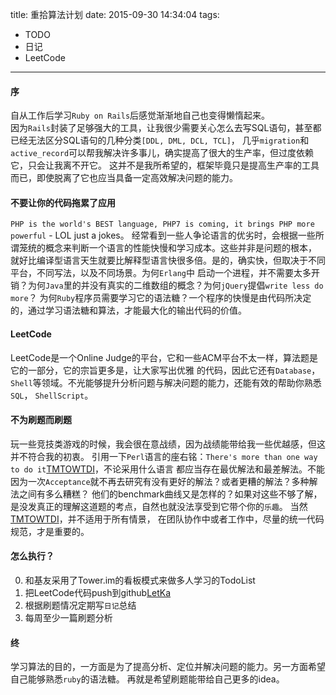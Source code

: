 title: 重拾算法计划
date: 2015-09-30 14:34:04
tags:
  - TODO
  - 日记
  - LeetCode
---
#### 序
  自从工作后学习`Ruby on Rails`后感觉渐渐地自己也变得懒惰起来。  
因为`Rails`封装了足够强大的工具，让我很少需要关心怎么去写SQL语句，甚至都已经无法区分SQL语句的几种分类`[DDL, DML, DCL, TCL]`，
几乎`migration`和`active_record`可以帮我解决许多事儿，确实提高了很大的生产率，但过度依赖它，只会让我离不开它。
这并不是我所希望的，框架毕竟只是提高生产率的工具而已，即使脱离了它也应当具备一定高效解决问题的能力。


#### 不要让你的代码拖累了应用
  `PHP is the world's BEST language, PHP7 is coming, it brings PHP more powerful` - LOL just a jokes。
经常看到一些人争论语言的优劣时，会根据一些所谓笼统的概念来判断一个语言的性能快慢和学习成本。这些并非是问题的根本，
就好比编译型语言天生就要比解释型语言快很多倍。是的，确实快，但取决于不同平台，不同写法，以及不同场景。为何`Erlang`中
启动一个进程，并不需要太多开销？为何`Java`里的并没有真实的二维数组的概念？为何`jQuery`提倡`write less do more`？
为何`Ruby`程序员需要学习它的语法糖？一个程序的快慢是由代码所决定的，通过学习语法糖和算法，才能最大化的输出代码的价值。


#### LeetCode
  LeetCode是一个Online Judge的平台，它和一些ACM平台不太一样，算法题是它的一部分，它的宗旨更多是，让大家写出优雅
的代码，因此它还有`Database`，`Shell`等领域。不光能够提升分析问题与解决问题的能力，还能有效的帮助你熟悉`SQL`，
`ShellScript`。

#### 不为刷题而刷题
  玩一些竞技类游戏的时候，我会很在意战绩，因为战绩能带给我一些优越感，但这并不符合我的初衷。
  引用一下`Perl`语言的座右铭：`There's more than one way to do it`[TMTOWTDI](https://en.wikipedia.org/wiki/There%27s_more_than_one_way_to_do_it)，不论采用什么语言
都应当存在最优解法和最差解法。不能因为一次`Acceptance`就不再去研究有没有更好的解法？或者更糟的解法？多种解法之间有多么糟糕？
他们的benchmark曲线又是怎样的？如果对这些不够了解，是没发真正的理解这道题的考点，自然也就没法享受到它带个你的`乐趣`。
当然[TMTOWTDI](https://en.wikipedia.org/wiki/There%27s_more_than_one_way_to_do_it)，并不适用于所有情景，
在团队协作中或者工作中，尽量的统一代码规范，才是重要的。

#### 怎么执行？
  0. 和基友采用了Tower.im的看板模式来做多人学习的TodoList
  1. 把LeetCode代码push到github[LetKa](https://github.com/Matrixbirds/LetKa)
  2. 根据刷题情况定期写`日记`总结
  3. 每周至少一篇刷题分析

#### 终
  学习算法的目的，一方面是为了提高分析、定位并解决问题的能力。另一方面希望自己能够熟悉`ruby`的语法糖。
再就是希望刷题能带给自己更多的idea。
